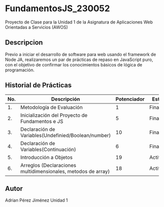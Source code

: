 # FundamentosJS_230052
Proyecto de Clase para la Unidad 1 de la Asignatura de Aplicaciones Web Orientadas a Servicios (AWOS)

## Descripcion

Previo a iniciar el desarrollo de software para web usando el framework de Node JA, realizaremos un par de prácticas de repaso en JavaScript puro, con el objetivo de confirmar los conocimientos básicos de lógica de programación.

## Historial de Prácticas
|No.|Descripción|Potenciador|Estatus|
|----|----|----|----|
|1.|Metodología de Evaluación|1|Finalizada|
|2.|Inicialización del Proyecto de Fundamentos e JS|5|Finalizada|
|3.|Declaración de Variables(Undefinied/Boolean/number)|10|Finalizada|
|4.|Declaración de Variables(Continuación)|6|Finalizada|
|5.|Introducción a Objetos|19|Activa|
|6.|Arreglos (Declaraciones multidimensionales, metodos de array)|18|Activa|
## Autor
Adrian Pérez Jiménez
Unidad 1
